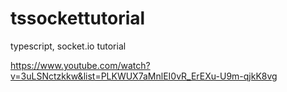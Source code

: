 # tssockettutorial
typescript, socket.io tutorial

https://www.youtube.com/watch?v=3uLSNctzkkw&list=PLKWUX7aMnlEI0vR_ErEXu-U9m-qjkK8vg
